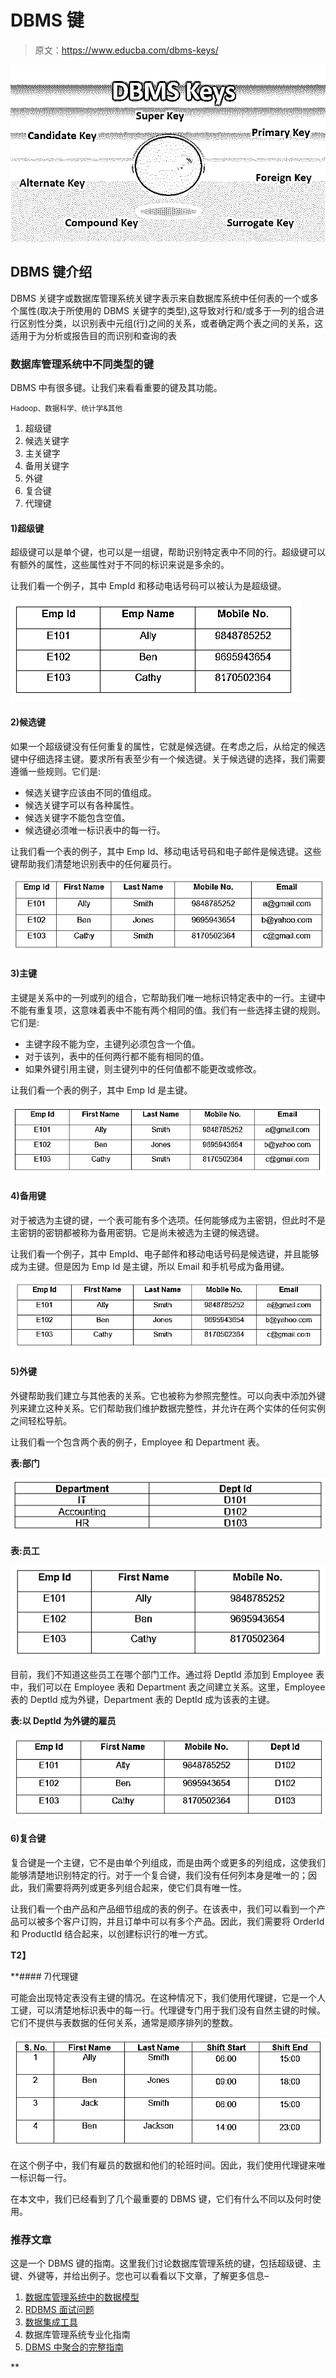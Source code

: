 # DBMS 键

> 原文：<https://www.educba.com/dbms-keys/>

![DBMS Keys](img/e8fbbf3d9ad9f48c5a4cf4a32942a01f.png)



## DBMS 键介绍

DBMS 关键字或数据库管理系统关键字表示来自数据库系统中任何表的一个或多个属性(取决于所使用的 DBMS 关键字的类型),这导致对行和/或多于一列的组合进行区别性分类，以识别表中元组(行)之间的关系，或者确定两个表之间的关系，这适用于为分析或报告目的而识别和查询的表

### 数据库管理系统中不同类型的键

DBMS 中有很多键。让我们来看看重要的键及其功能。

<small>Hadoop、数据科学、统计学&其他</small>

1.  超级键
2.  候选关键字
3.  主关键字
4.  备用关键字
5.  外键
6.  复合键
7.  代理键

#### 1)超级键

超级键可以是单个键，也可以是一组键，帮助识别特定表中不同的行。超级键可以有额外的属性，这些属性对于不同的标识来说是多余的。

让我们看一个例子，其中 EmpId 和移动电话号码可以被认为是超级键。

![DBMS Key-1.1](img/e0a67ceebf3fbe5f966cb8b1a3a8f363.png)



#### 2)候选键

如果一个超级键没有任何重复的属性，它就是候选键。在考虑之后，从给定的候选键中仔细选择主键。要求所有表至少有一个候选键。关于候选键的选择，我们需要遵循一些规则。它们是:

*   候选关键字应该由不同的值组成。
*   候选关键字可以有各种属性。
*   候选关键字不能包含空值。
*   候选键必须唯一标识表中的每一行。

让我们看一个表的例子，其中 Emp Id、移动电话号码和电子邮件是候选键。这些键帮助我们清楚地识别表中的任何雇员行。

![DBMS Key-1.2](img/ea236a5bd4d83b6661f681faff68422f.png)



#### 3)主键

主键是关系中的一列或列的组合，它帮助我们唯一地标识特定表中的一行。主键中不能有重复项，这意味着表中不能有两个相同的值。我们有一些选择主键的规则。它们是:

*   主键字段不能为空，主键列必须包含一个值。
*   对于该列，表中的任何两行都不能有相同的值。
*   如果外键引用主键，则主键列中的任何值都不能更改或修改。

让我们看一个表的例子，其中 Emp Id 是主键。

![DBMS Key-1.3](img/3953f9d3aca2a6c945bfe956186c62fb.png)



#### 4)备用键

对于被选为主键的键，一个表可能有多个选项。任何能够成为主密钥，但此时不是主密钥的密钥都被称为备用密钥。它是尚未被选为主键的候选键。

让我们看一个例子，其中 EmpId、电子邮件和移动电话号码是候选键，并且能够成为主键。但是因为 Emp Id 是主键，所以 Email 和手机号成为备用键。

![DBMS Key-1.4](img/10356001ba72a027105153e97da61c63.png)



#### 5)外键

外键帮助我们建立与其他表的关系。它也被称为参照完整性。可以向表中添加外键列来建立这种关系。它们帮助我们维护数据完整性，并允许在两个实体的任何实例之间轻松导航。

让我们看一个包含两个表的例子，Employee 和 Department 表。

**表:部门**

![Table: Department](img/1198ac6fc16bb6580a7132394516379e.png)



**表:员工**

![Table: Employee](img/fec577fa5e3c9aadbcd59a3a5520952a.png)



目前，我们不知道这些员工在哪个部门工作。通过将 DeptId 添加到 Employee 表中，我们可以在 Employee 表和 Department 表之间建立关系。这里，Employee 表的 DeptId 成为外键，Department 表的 DeptId 成为该表的主键。

**表:以 DeptId 为外键的雇员**

![Employee with DeptId as Foreign Key](img/cfa4793fde3771752f802a8479d41722.png)



#### 6)复合键

复合键是一个主键，它不是由单个列组成，而是由两个或更多的列组成，这使我们能够清楚地识别特定的行。对于一个复合键，我们没有任何列本身是唯一的；因此，我们需要将两列或更多列组合起来，使它们具有唯一性。

让我们看一个由产品和产品细节组成的表的例子。在该表中，我们可以看到一个产品可以被多个客户订购，并且订单中可以有多个产品。因此，我们需要将 OrderId 和 ProductId 结合起来，以创建标识行的唯一方式。

**T2】**



 **#### 7)代理键

可能会出现特定表没有主键的情况。在这种情况下，我们使用代理键，它是一个人工键，可以清楚地标识表中的每一行。代理键专门用于我们没有自然主键的时候。它们不提供与表数据的任何关系，通常是顺序排列的整数。

![serially ordered integers](img/c86985aa52127eb33f0a253cf15a9cc1.png)



在这个例子中，我们有雇员的数据和他们的轮班时间。因此，我们使用代理键来唯一标识每一行。

在本文中，我们已经看到了几个最重要的 DBMS 键，它们有什么不同以及何时使用。

### 推荐文章

这是一个 DBMS 键的指南。这里我们讨论数据库管理系统的键，包括超级键、主键、外键等，并给出例子。您也可以看看以下文章，了解更多信息–

1.  [数据库管理系统中的数据模型](https://www.educba.com/data-models-in-dbms/)
2.  [RDBMS 面试问题](https://www.educba.com/rdbms-interview-questions/)
3.  [数据集成工具](https://www.educba.com/data-integration-tool/)
4.  数据库管理系统专业化指南
5.  [DBMS 中聚合的完整指南](https://www.educba.com/aggregation-in-dbms/)





**